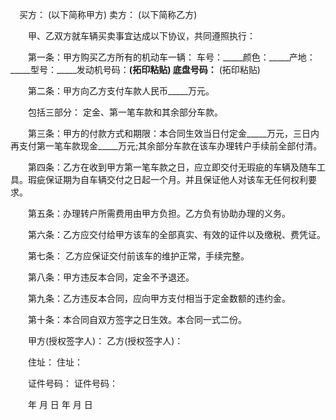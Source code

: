
 


　买方： (以下简称甲方) 卖方： (以下简称乙方)


　　甲、乙双方就车辆买卖事宜达成以下协议，共同遵照执行：


　　第一条：甲方购买乙方所有的机动车一辆： 车号：_____颜色：_____产地：_____型号：_____发动机号码：__________(拓印粘贴)  底盘号码：__________ (拓印粘贴)


　　第二条：甲方向乙方支付车款人民币_____万元。


　　包括三部分： 定金、第一笔车款和其余部分车款。


　　第三条：甲方的付款方式和期限：本合同生效当日付定金_____万元，三日内再支付第一笔车款现金_____万元;其余部分车款在该车办理转户手续前全部付清。


　　第四条：乙方在收到甲方第一笔车款之日，应立即交付无瑕疵的车辆及随车工具。瑕疵保证期为自车辆交付之日起一个月。并且保证他人对该车无任何权利要求。


　　第五条：办理转户所需费用由甲方负担。乙方负有协助办理的义务。


　　第六条：乙方应交付给甲方该车的全部真实、有效的证件以及缴税、费凭证。


　　第七条： 乙方应保证交付前该车的维护正常，手续完整。


　　第八条：甲方违反本合同，定金不予退还。


　　第九条：乙方违反本合同，应向甲方支付相当于定金数额的违约金。


　　第十条：本合同自双方签字之日生效。本合同一式二份。


　　甲方(授权签字人)： 乙方(授权签字人)：


　　住址： 住址：


　　证件号码： 证件号码：


　　年 月 日 年 月 日




 


 

 
 
 
 
 
  


  
 

  


  


  
 
 
 
 

